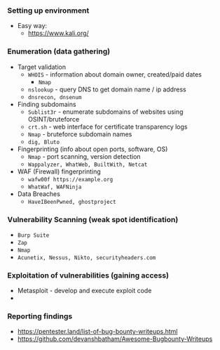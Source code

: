 ### Setting up environment
* Easy way:
    * https://www.kali.org/

### Enumeration (data gathering)
* Target validation
    * `WHOIS` - information about domain owner, created/paid dates
        * `Nmap`
    * `nslookup` - query DNS to get domain name / ip address
    * `dnsrecon, dnsenum`
* Finding subdomains
    * `Sublist3r` - enumerate subdomains of websites using OSINT/bruteforce
    * `crt.sh` - web interface for certificate transparency logs
    * `Nmap` - bruteforce subdomain names
    * `dig, Bluto`
* Fingerprinting (info about open ports, software, OS)
    * `Nmap` - port scanning, version detection
    * `Wappalyzer, WhatWeb, BuiltWith, Netcat`
* WAF (Firewall) fingerprinting
    * `wafw00f https://example.org`
    * `WhatWaf, WAFNinja`
* Data Breaches
    * `HaveIBeenPwned, ghostproject`

### Vulnerability Scanning (weak spot identification)
* `Burp Suite`
* `Zap`
* `Nmap`
* `Acunetix, Nessus, Nikto, securityheaders.com`

### Exploitation of vulnerabilities (gaining access)
* Metasploit - develop and execute exploit code
* 

### Reporting findings
* https://pentester.land/list-of-bug-bounty-writeups.html
* https://github.com/devanshbatham/Awesome-Bugbounty-Writeups
